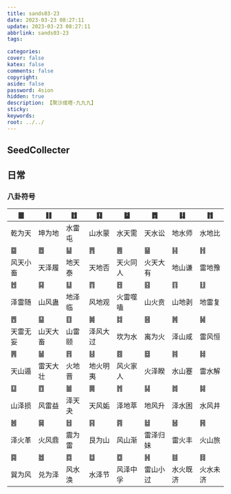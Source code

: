 ```yaml
---
title: sands03-23
date: 2023-03-23 08:27:11
update: 2023-03-23 08:27:11
abbrlink: sands03-23
tags:

categories:
cover: false
katex: false
comments: false
copyright:
aside: false
password: 4sion
hidden: true
description: 【聚沙成塔·九九九】 
sticky: 
keywords:
root: ../../
---
```


## SeedCollecter


## 日常
### 八卦符号

| ䷀ | ䷁ | ䷂ | ䷃ | ䷄ | ䷅ | ䷆ | ䷇ |
| --- | --- | --- | --- | --- | --- | --- | --- |
| 乾为天 | 坤为地 | 水雷屯 | 山水蒙 | 水天需 | 天水讼 | 地水师 | 水地比 |
| ䷈ | ䷉ | ䷊ | ䷋ | ䷌ | ䷍ | ䷎ | ䷏ |
| 风天小畜 | 天泽履 | 地天泰 | 天地否 | 天火同人 | 火天大有 | 地山谦 | 雷地豫 |
| ䷐ | ䷑ | ䷒ | ䷓ | ䷔ | ䷕ | ䷖ | ䷗ |
| 泽雷随 | 山风蛊 | 地泽临 | 风地观 | 火雷噬嗑 | 山火贲 | 山地剥 | 地雷复 |
| ䷘ | ䷙ | ䷚ | ䷛ | ䷜ | ䷝ | ䷞ | ䷟ |
| 天雷无妄 | 山天大畜 | 山雷颐 | 泽风大过 | 坎为水 | 离为火 | 泽山咸 | 雷风恒 |
| ䷠ | ䷡ | ䷢ | ䷣ | ䷤ | ䷥ | ䷦ | ䷧ |
| 天山遁 | 雷天大壮 | 火地晋 | 地火明夷 | 风火家人 | 火泽睽 | 水山蹇 | 雷水解 |
| ䷨ | ䷩ | ䷪ | ䷫ | ䷬ | ䷭ | ䷮ | ䷯ |
| 山泽损 | 风雷益 | 泽天夬 | 天风姤 | 泽地萃 | 地风升 | 泽水困 | 水风井 |
| ䷰ | ䷱ | ䷲ | ䷳ | ䷴ | ䷵ | ䷶ | ䷷ |
| 泽火革 | 火风鼎 | 震为雷 | 艮为山 | 风山渐 | 雷泽归妹 | 雷火丰 | 火山旅 |
| ䷸ | ䷹ | ䷺ | ䷻ | ䷼ | ䷽ | ䷾ | ䷿ |
| 巽为风 | 兑为泽 | 风水涣 | 水泽节 | 风泽中孚 | 雷山小过 | 水火既济 | 火水未济 |